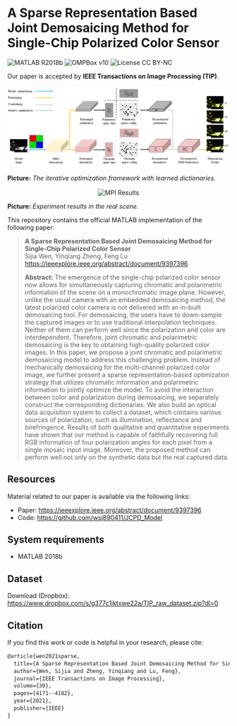 # A Sparse Representation Based Joint Demosaicing Method for Single-Chip Polarized Color Sensor

![MATLAB R2018b](https://img.shields.io/badge/MATLAB-R2018b-DodgerBlue.svg?style=plastic)
![OMPBox v10](https://img.shields.io/badge/OMPBox-v10-DodgerBlue.svg?style=plastic)
![License CC BY-NC](https://img.shields.io/badge/license-CC_BY--NC-DodgerBlue.svg?style=plastic)

 Our paper is accepted by **IEEE Transactions on Image Processing (TIP)**. 

<div align=center>  <img src="figures/optimization.png" alt="Teaser" width="1200" align="bottom" /> </div>

**Picture:**  *The iterative optimization framework with learned dictionaries.*









<div align=center>  <img src="./figures/real_re.png" alt="MPI Results" width="1000" align="center" /> </div>

**Picture:**  *Experiment results in the real scene.*



This repository contains the official MATLAB implementation of the following paper:

> **A Sparse Representation Based Joint Demosaicing Method for Single-Chip Polarized Color Sensor**<br>
>  Sijia Wen, Yinqiang Zheng, Feng Lu <br> https://ieeexplore.ieee.org/abstract/document/9397396
> 
>**Abstract:**  The emergence of the single-chip polarized color sensor now allows for simultaneously capturing chromatic and polarimetric information of the scene on a monochromatic image plane. However, unlike the usual camera with an embedded demosaicing method, the latest polarized color camera is not delivered with an in-built demosaicing tool. For demosaicing, the users have to down-sample the captured images or to use traditional interpolation techniques. Neither of them can perform well since the polarization and color are interdependent. Therefore, joint chromatic and polarimetric demosaicing is the key to obtaining high-quality polarized color images. In this paper, we propose a joint chromatic and polarimetric demosaicing model to address this challenging problem. Instead of mechanically demosaicing for the multi-channel polarized color image, we further present a sparse representation-based optimization strategy that utilizes chromatic information and polarimetric information to jointly optimize the model. To avoid the interaction between color and polarization during demosaicing, we separately construct the corresponding dictionaries. We also build an optical data acquisition system to collect a dataset, which contains various sources of polarization, such as illumination, reflectance and birefringence. Results of both qualitative and quantitative experiments have shown that our method is capable of faithfully recovering full RGB information of four polarization angles for each pixel from a single mosaic input image. Moreover, the proposed method can perform well not only on the synthetic data but the real captured data. 

## Resources

Material related to our paper is available via the following links:

- Paper:  https://ieeexplore.ieee.org/abstract/document/9397396
- Code: https://github.com/wsj890411/JCPD_Model

## System requirements

* MATLAB 2018b

## Dataset

Download (Dropbox):  https://www.dropbox.com/s/q377c1iktxwe22a/TIP_raw_dataset.zip?dl=0

## Citation

If you find this work or code is helpful in your research, please cite:

```latex
@article{wen2021sparse,
  title={A Sparse Representation Based Joint Demosaicing Method for Single-Chip Polarized Color Sensor},
  author={Wen, Sijia and Zheng, Yinqiang and Lu, Feng},
  journal={IEEE Transactions on Image Processing},
  volume={30},
  pages={4171--4182},
  year={2021},
  publisher={IEEE}
}
```


